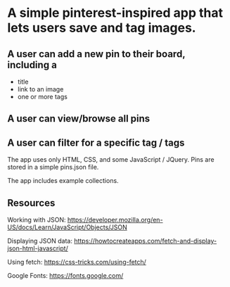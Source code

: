 # A simple pinterest-inspired app that lets users save and tag images.

## A user can add a new pin to their board, including a

* title
* link to an image
* one or more tags

## A user can view/browse all pins

## A user can filter for a specific tag / tags

The app uses only HTML, CSS, and some JavaScript / JQuery. Pins are stored in a simple pins.json file.

The app includes example collections.

## Resources

Working with JSON: https://developer.mozilla.org/en-US/docs/Learn/JavaScript/Objects/JSON 

Displaying JSON data: https://howtocreateapps.com/fetch-and-display-json-html-javascript/

Using fetch: https://css-tricks.com/using-fetch/

Google Fonts: https://fonts.google.com/
